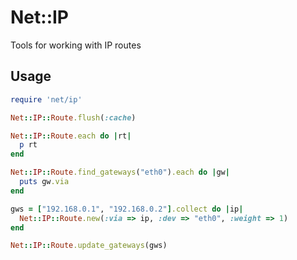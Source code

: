 # Net::IP

Tools for working with IP routes

## Usage

````ruby
require 'net/ip'

Net::IP::Route.flush(:cache)

Net::IP::Route.each do |rt|
  p rt
end

Net::IP::Route.find_gateways("eth0").each do |gw|
  puts gw.via
end

gws = ["192.168.0.1", "192.168.0.2"].collect do |ip|
  Net::IP::Route.new(:via => ip, :dev => "eth0", :weight => 1)
end

Net::IP::Route.update_gateways(gws)
````
